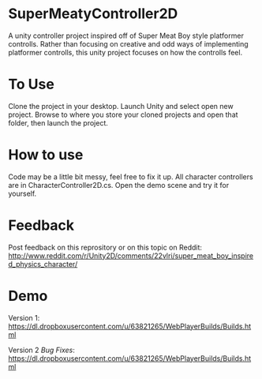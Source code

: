SuperMeatyController2D
======================
A unity controller project inspired off of Super Meat Boy style platformer controlls. Rather than focusing on creative and
odd ways of implementing platformer controlls, this unity project focuses on how the controlls feel.

To Use
======================
Clone the project in your desktop. Launch Unity and select open new project. Browse to where you store your cloned projects
and open that folder, then launch the project.

How to use
======================
Code may be a little bit messy, feel free to fix it up. All character controllers are in CharacterController2D.cs. Open the demo
scene and try it for yourself.

Feedback
=====================
Post feedback on this reprository or on this topic on Reddit: http://www.reddit.com/r/Unity2D/comments/22vlri/super_meat_boy_inspired_physics_character/

Demo
======================
Version 1:
https://dl.dropboxusercontent.com/u/63821265/WebPlayerBuilds/Builds.html

Version 2 *Bug Fixes*:
https://dl.dropboxusercontent.com/u/63821265/WebPlayerBuilds/Builds.html

